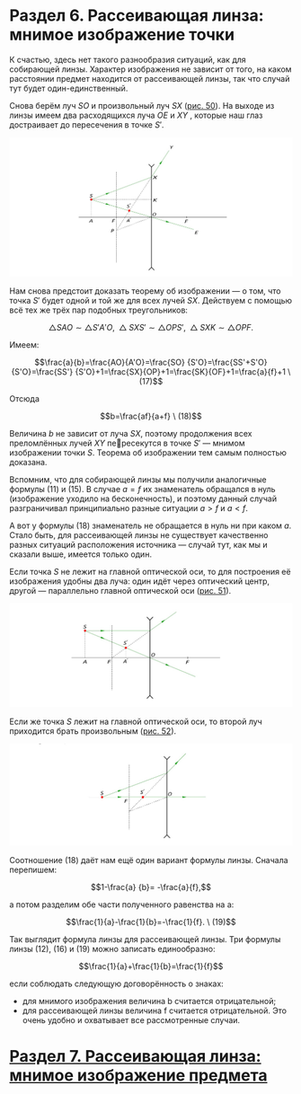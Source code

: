 # Раздел 6. Рассеивающая линза: мнимое изображение точки
К счастью, здесь нет такого разнообразия ситуаций, как для собирающей линзы. Характер изображения не зависит от того, на каком расстоянии предмет находится от рассеивающей линзы, так что случай тут будет один-единственный.

Снова берём луч $SO$ и произвольный луч $SX$ ([рис. 50](/image/Рисунок50.jpg)). На выходе из линзы имеем два расходящихся луча $OE$ и $XY$ , которые наш глаз достраивает до пересечения в точке $S'$.

![Мнимое изображение точки S в рассеивающей линзе](/image/Рисунок50.jpg)

Нам снова предстоит доказать теорему об изображении — о том, что точка $S'$ будет одной и той же для всех лучей $SX$. Действуем с помощью всё тех же трёх пар подобных треугольников:

$$\bigtriangleup SAO ∼ \bigtriangleup S'A'O,\ \bigtriangleup SXS' ∼ \bigtriangleup OPS',\ \bigtriangleup SXK ∼ \bigtriangleup OPF.$$

Имеем:

$$\frac{a}{b}=\frac{AO}{A'O}=\frac{SO} {S'O}=\frac{SS'+S'O} {S'O}=\frac{SS'} {S'O}+1=\frac{SX}{OP}+1=\frac{SK}{OF}+1=\frac{a}{f}+1 \ (17)$$

Отсюда

$$b=\frac{af}{a+f} \ (18)$$

Величина $b$ не зависит от луча $SX$, поэтому продолжения всех преломлённых лучей $XY$ пересекутся в точке $S'$ — мнимом изображении точки $S$. Теорема об изображении тем самым полностью доказана.

Вспомним, что для собирающей линзы мы получили аналогичные формулы (11) и (15). В случае $a = f$ их знаменатель обращался в нуль (изображение уходило на бесконечность), и поэтому данный случай разграничивал принципиально разные ситуации $a > f$ и $a < f$.

А вот у формулы (18) знаменатель не обращается в нуль ни при каком $a$. Стало быть, для рассеивающей линзы не существует качественно разных ситуаций расположения источника — случай тут, как мы и сказали выше, имеется только один.

Если точка $S$ не лежит на главной оптической оси, то для построения её изображения удобны два луча: один идёт через оптический центр, другой — параллельно главной оптической оси ([рис. 51](/image/Рисунок51.jpg)).

![Построение изображения точки S, не лежащей на главной оптической оси](/image/Рисунок51.jpg)

Eсли же точка $S$ лежит на главной оптической оси, то второй луч приходится брать произвольным ([рис. 52](/image/Рисунок52.jpg)).

![Построение изображения точки S, лежащей на главной оптической оси](/image/Рисунок52.jpg)

Соотношение (18) даёт нам ещё один вариант формулы линзы. Сначала перепишем:

$$1-\frac{a} {b}= -\frac{a}{f},$$

а потом разделим обе части полученного равенства на a:

$$\frac{1}{a}-\frac{1}{b}=-\frac{1}{f}. \ (19)$$

Так выглядит формула линзы для рассеивающей линзы.
Три формулы линзы (12), (16) и (19) можно записать единообразно:

$$\frac{1}{a}+\frac{1}{b}=\frac{1}{f}$$

если соблюдать следующую договорённость о знаках:
- для мнимого изображения величина b считается отрицательной;
- для рассеивающей линзы величина f считается отрицательной.
Это очень удобно и охватывает все рассмотренные случаи.
# [Раздел 7. Рассеивающая линза: мнимое изображение предмета](/Тонкие%20линзы.%20Построение%20изображений/Рассеивающая%20линза%3A%20мнимое%20изображение%20предмета.md)
